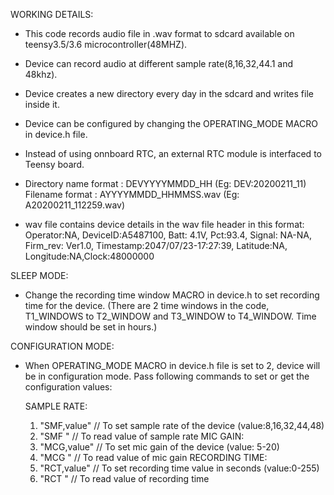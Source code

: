 WORKING DETAILS:

* This code records audio file in .wav format to sdcard available on teensy3.5/3.6 microcontroller(48MHZ).
* Device can record audio at different sample rate(8,16,32,44.1 and 48khz).
* Device creates a new directory every day in the sdcard and writes file inside it.
* Device can be configured by changing the OPERATING_MODE MACRO in device.h file.
* Instead of using onnboard RTC, an external RTC module is interfaced to Teensy board.

* Directory name format : DEVYYYYMMDD_HH (Eg: DEV:20200211_11)
  Filename format 	: AYYYYMMDD_HHMMSS.wav (Eg: A20200211_112259.wav)
* wav file contains device details in the wav file header in this format:
  Operator:NA, DeviceID:A5487100, Batt: 4.1V, Pct:93.4, Signal: NA-NA, Firm_rev: Ver1.0, Timestamp:2047/07/23-17:27:39, Latitude:NA, Longitude:NA,Clock:48000000

SLEEP MODE:

* Change the recording time window MACRO in device.h to set recording time for the device.
  (There are 2 time windows in the code, T1_WINDOWS to T2_WINDOW and T3_WINDOW to T4_WINDOW. Time window should be set in hours.)

CONFIGURATION MODE:

* When OPERATING_MODE MACRO in device.h file is set to 2, device will be in configuration mode.
  Pass following commands to set or get the configuration values:
  
  SAMPLE RATE:
  1) "SMF,value"   // To set sample rate of the device (value:8,16,32,44,48)
  2) "SMF "	   // To read value of sample rate
  MIC GAIN:
  1) "MCG,value"   // To set mic gain of the device (value: 5-20)
  2) "MCG "	   // To read value of mic gain
  RECORDING TIME:
  1) "RCT,value"   // To set recording time value in seconds (value:0-255)
  2) "RCT "	   // To read value of recording time
	

